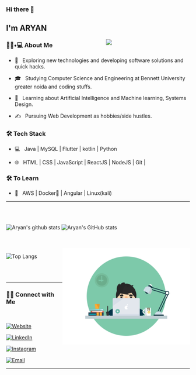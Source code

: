 ### Hi there 👋<h2> I'm ARYAN</h2>

<img align='right' src="https://media.giphy.com/media/M9gbBd9nbDrOTu1Mqx/giphy.gif" width="230">

<h3> 👨🏻•💻 About Me </h3>



- 🤔 &nbsp; Exploring new technologies and developing software solutions and quick hacks.

- 🎓 &nbsp; Studying Computer Science and Engineering at Bennett University greater noida and coding stuffs.

- 🌱 &nbsp; Learning about Artificial Intelligence and Machine learning, Systems Design.

- ✍️ &nbsp; Pursuing Web Development as hobbies/side hustles.



<h3>🛠 Tech Stack</h3>



- 💻 &nbsp;  Java | MySQL | Flutter | kotlin | Python 

- 🌐 &nbsp; HTML | CSS | JavaScript | ReactJS | NodeJS | Git |

<!--

- 🛢 &nbsp; MySQL | MongoDB

- 🔧 &nbsp; Git | Firebase | Selenium | Tidyverse

- 🖥 &nbsp; Illustrator| Photoshop | InDesign

-->



<h3>🛠 To Learn</h3>

- 🔧 &nbsp; AWS | Docker🐳 | Angular | Linux(kali)

<hr>



<br/><br/>
<!-- <img height="32" width="32" src="https://cdn.jsdelivr.net/npm/simple-icons@v5/icons/JavaScript.svg" /> -->

![Aryan's github stats](https://github-readme-stats.vercel.app/api?username=Aryan-goel&show_icons=true&theme=dark)
![Aryan's GitHub stats](https://github-readme-stats.vercel.app/api?username=Aryan-goel&show_icons=true)


<br/>

<br/>

<img src="https://github.com/nirala69/nirala69/blob/master/70804f7e25b11f29db904f2fa7b4cd9d.gif" width="350" align='right'>

<!-- ![Top Langs](https://github-readme-stats.vercel.app/api/top-langs/?username=Aryan-goel&show_icons=true)  -->
![Top Langs](https://github-readme-stats.vercel.app/api/top-langs/?username=Aryan-goel&theme=tokyonight)
<!-- ![Aryan's GitHub stats](https://github-readme-stats.vercel.app/api?username=Aryan-goel&show_icons=true) -->



<br><br>



<hr>



<h3> 🤝🏻 Connect with Me </h3>

<br>



<p align="center">

<a href="https://aryangoel-68932.web.app/"><img alt="Website" src="https://img.shields.io/badge/https://aryangoel-68932.web.app/-black?style=flat-square&logo=google-chrome"></a>

<a href="https://www.linkedin.com/in/aryan-goel-547a93184/"><img alt="LinkedIn" src="https://img.shields.io/badge/LinkedIn-Aryan%20Goel-blue?style=flat-square&logo=linkedin"></a>

<a href="https://www.instagram.com/im_aryangoel/"><img alt="Instagram" src="https://img.shields.io/badge/Instagram-im_aryangoel-black?style=flat-square&logo=instagram"></a>

<a href="mailto:goel.aryan2406@gmail.com"><img alt="Email" src="https://img.shields.io/badge/Email-goel.aryan2406@gmail.com-blue?style=flat-square&logo=gmail"></a>

</p>










<hr>




